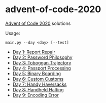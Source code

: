 # advent-of-code-2020
[Advent of Code 2020](https://adventofcode.com/2020/) solutions

Usage:
```
main.py --day <day> [--test] 
```

- [Day 1: Report Repair](https://adventofcode.com/2020/day/1)
- [Day 2: Password Philosophy](https://adventofcode.com/2020/day/2)
- [Day 3: Toboggan Trajectory](https://adventofcode.com/2020/day/3)
- [Day 4: Passport Processing](https://adventofcode.com/2020/day/4)
- [Day 5: Binary Boarding](https://adventofcode.com/2020/day/5)
- [Day 6: Custom Customs](https://adventofcode.com/2020/day/6)
- [Day 7: Handy Haversacks](https://adventofcode.com/2020/day/7)
- [Day 8: Handheld Halting](https://adventofcode.com/2020/day/8)
- [Day 9: Encoding Error](https://adventofcode.com/2020/day/9)
